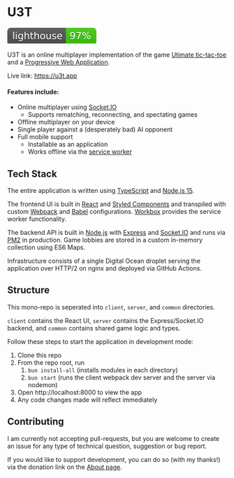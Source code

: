 # U3T

[![Lighthouse](./lighthouse.svg)](https://github.com/emazzotta/lighthouse-badges)

U3T is an online multiplayer implementation of the game [Utimate tic-tac-toe](https://en.wikipedia.org/wiki/Ultimate_tic-tac-toe) and a [Progressive Web Application](https://web.dev/progressive-web-apps/).

Live link: https://u3t.app

#### Features include:

- Online multiplayer using [Socket.IO](https://socket.io/)
  - Supports rematching, reconnecting, and spectating games
- Offline multiplayer on your device
- Single player against a (desperately bad) AI opponent
- Full mobile support 
  - Installable as an application
  - Works offline via the [service worker](https://developers.google.com/web/fundamentals/primers/service-workers)

## Tech Stack

The entire application is written using [TypeScript](https://www.typescriptlang.org/) and [Node.js 15](https://nodejs.org/).

The frontend UI is built in [React](https://reactjs.org/) and [Styled Components](https://styled-components.com/) and transpiled with custom [Webpack](https://webpack.js.org/) and [Babel](https://babeljs.io/) configurations. [Workbox](https://developers.google.com/web/tools/workbox) provides the service worker functionality.

The backend API is built in [Node.js](https://nodejs.org/) with [Express](https://expressjs.com/) and [Socket.IO](https://socket.io/) and runs via [PM2](https://pm2.keymetrics.io/) in production. Game lobbies are stored in a custom in-memory collection using ES6 Maps.

Infrastructure consists of a single Digital Ocean droplet serving the application over HTTP/2 on nginx and deployed via GitHub Actions.

## Structure

This mono-repo is seperated into `client`, `server`, and `common` directories. 

`client` contains the React UI, `server` contains the Express/Socket.IO backend, and `common` contains shared game logic and types.

Follow these steps to start the application in development mode:

1. Clone this repo
2. From the repo root, run
   1. `bun install-all` (installs modules in each directory)
   2. `bun start` (runs the client webpack dev server and the server via nodemon)
3. Open http://localhost:8000 to view the app
4. Any code changes made will reflect immediately

## Contributing

I am currently not accepting pull-requests, but you are welcome to create an issue for any type of technical question, suggestion or bug report.

If you would like to support development, you can do so (with my thanks!) via the donation link on the [About page](https://u3t.app/about).

